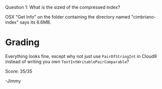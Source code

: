 Question 1:  What is the sized of the compressed index?

OSX "Get Info" on the folder containing the directory named "cimbriano-index" says its 6.6MB.

Grading
=======

Everything looks fine, except why not just use `PairOfStringInt`
in Cloud9 instead of writing you own `TextIntWritablePairComparable`?

Score: 35/35

-Jimmy
